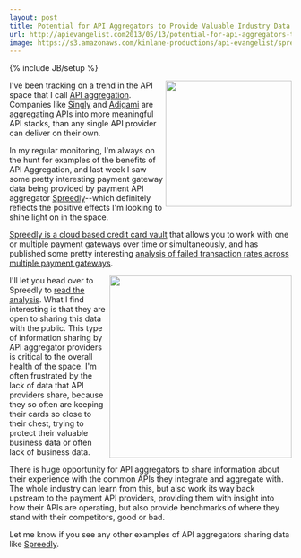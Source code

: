 ```yaml
---
layout: post
title: Potential for API Aggregators to Provide Valuable Industry Data
url: http://apievangelist.com2013/05/13/potential-for-api-aggregators-to-provide-valuable-industry-data/
image: https://s3.amazonaws.com/kinlane-productions/api-evangelist/spreedly/spreedly-logo.png
---
```

{% include JB/setup %}<p>
     <a href="https://spreedly.com/"><img src="https://s3.amazonaws.com/kinlane-productions/api-evangelist/spreedly/spreedly-logo.png" border="0" width="225" align="right" /></a>
</p>
<p>
     I've been tracking on a trend in the API space that I call <a href="http://aggregation.apievangelist.com/">API aggregation</a>. Companies like <a href="http://singly.com" title="Singly">Singly</a> and <a href="http://www.adigami.com/" title="Adigami">Adigami</a> are aggregating APIs into more meaningful API stacks, than any single API provider can deliver on their own.
</p>
<p>
     In my regular monitoring, I'm always on the hunt for examples of the benefits of API Aggregation, and last week I saw some pretty interesting payment gateway data being provided by payment API aggregator <a href="http://spreedly.com" title="Payment API Aggregator">Spreedly</a>--which definitely reflects the positive effects I'm looking to shine light on in the space.  
</p>
<p>
     <a href="https://spreedly.com/">Spreedly is a cloud based credit card vault</a> that allows you to work with one or multiple payment gateways over time or simultaneously, and has published some pretty interesting <a href="http://blog.spreedly.com/2013/05/08/failed-transaction-rates-by-payment-gateways/">analysis of failed transaction rates across multiple payment gateways</a>.
</p>
<p>
     <a href="http://blog.spreedly.com/2013/05/08/failed-transaction-rates-by-payment-gateways/"><img src="https://s3.amazonaws.com/kinlane-productions/api-evangelist/spreedly/spreedly-success-failure-stats.png" border="0" width="325" align="right" /></a>
</p>
<p>
     I'll let you head over to Spreedly to <a href="http://blog.spreedly.com/2013/05/08/failed-transaction-rates-by-payment-gateways/">read the analysis</a>. What I find interesting is that they are open to sharing this data with the public. This type of information sharing by API aggregator providers is critical to the overall health of the space. I'm often frustrated by the lack of data that API providers share, because they so often are keeping their cards so close to their chest, trying to protect their valuable business data or often lack of business data.
</p>
<p>
     There is huge opportunity for API aggregators to share information about their experience with the common APIs they integrate and aggregate with. The whole industry can learn from this, but also work its way back upstream to the payment API providers, providing them with insight into how their APIs are operating, but also provide benchmarks of where they stand with their competitors, good or bad.
</p>
<p>
     Let me know if you see any other examples of API aggregators sharing data like <a href="http://spreedly.com" title="Payment API Aggregator">Spreedly</a>.
</p>
